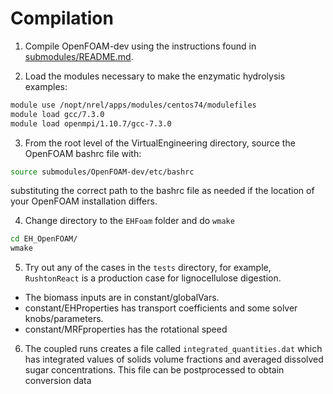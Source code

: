 # Compilation

1. Compile OpenFOAM-dev using the instructions found in [submodules/README.md](VirtualEngineering/submodules/README.md).

2. Load the modules necessary to make the enzymatic hydrolysis examples:

```bash
module use /nopt/nrel/apps/modules/centos74/modulefiles
module load gcc/7.3.0 
module load openmpi/1.10.7/gcc-7.3.0
```

3. From the root level of the VirtualEngineering directory, source the OpenFOAM bashrc file with:

```bash
source submodules/OpenFOAM-dev/etc/bashrc
```

substituting the correct path to the bashrc file as needed if the location of your OpenFOAM installation differs.

4. Change directory to the `EHFoam` folder and do `wmake`

```bash
cd EH_OpenFOAM/
wmake
```

5. Try out any of the cases in the `tests` directory, for example, `RushtonReact` is a production case for lignocellulose digestion. 

* The biomass inputs are in constant/globalVars. 
* constant/EHProperties has transport coefficients and some solver knobs/parameters. 
* constant/MRFproperties has the rotational speed

6. The coupled runs creates a file called `integrated_quantities.dat` which 
has integrated values of solids volume fractions and averaged dissolved sugar concentrations.
This file can be postprocessed to obtain conversion data
